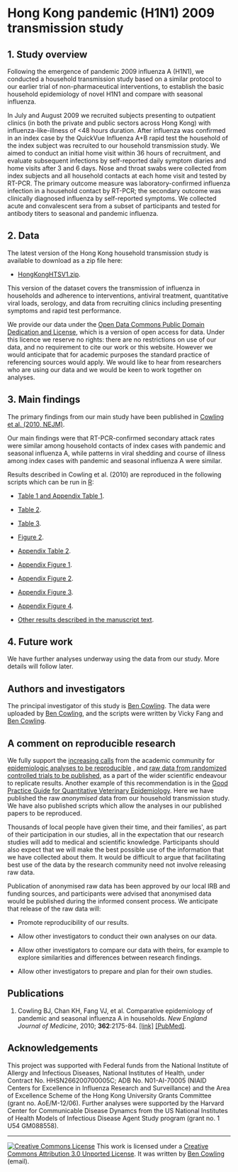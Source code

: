 # Hong Kong pandemic (H1N1) 2009 transmission study

## 1. Study overview

Following the emergence of pandemic 2009 influenza A (H1N1), we conducted a household transmission study based on a similar protocol to our earlier trial of non-pharmaceutical interventions, to establish the basic household epidemiology of novel H1N1 and compare with seasonal influenza.

In July and August 2009 we recruited subjects presenting to outpatient clinics (in both the private and public sectors across Hong Kong) with influenza-like-illness of \<48 hours duration. After influenza was confirmed in an index case by the QuickVue Influenza A+B rapid test the household of the index subject was recruited to our household transmission study. We aimed to conduct an initial home visit within 36 hours of recruitment, and evaluate subsequent infections by self-reported daily symptom diaries and home visits after 3 and 6 days. Nose and throat swabs were collected from index subjects and all household contacts at each home visit and tested by RT-PCR. The primary outcome measure was laboratory-confirmed influenza infection in a household contact by RT-PCR; the secondary outcome was clinically diagnosed influenza by self-reported symptoms. We collected acute and convalescent sera from a subset of participants and tested for antibody titers to seasonal and pandemic influenza.

## 2. Data

The latest version of the Hong Kong household transmission study is available to download as a zip file here:

-   [HongKongHTSV1.zip](data/HongKongHTSV1.zip).

This version of the dataset covers the transmission of influenza in households and adherence to interventions, antiviral treatment, quantitative viral loads, serology, and data from recruiting clinics including presenting symptoms and rapid test performance.

We provide our data under the [Open Data Commons Public Domain Dedication and License](http://www.opendatacommons.org/odc-public-domain-dedication-and-licence/), which is a version of open access for data. Under this licence we reserve no rights: there are no restrictions on use of our data, and no requirement to cite our work or this website. However we would anticipate that for academic purposes the standard practice of referencing sources would apply. We would like to hear from researchers who are using our data and we would be keen to work together on analyses.

## 3. Main findings

The primary findings from our main study have been published in [Cowling et al. (2010, NEJM)](http://www.ncbi.nlm.nih.gov/pubmed/20558368).

Our main findings were that RT-PCR-confirmed secondary attack rates were similar among household contacts of index cases with pandemic and seasonal influenza A, while patterns in viral shedding and course of illness among index cases with pandemic and seasonal influenza A were similar.

Results described in Cowling et al. (2010) are reproduced in the following scripts which can be run in [R](http://www.r-project.org):

-   [Table 1 and Appendix Table 1](HTS_scripts/Table_1.r).

-   [Table 2](HTS_scripts/Table_2.r).

-   [Table 3](HTS_scripts/Table_3.r).

-   [Figure 2](HTS_scripts/Figure_2.r).

-   [Appendix Table 2](HTS_scripts/Appendix_Table_2.r).

-   [Appendix Figure 1](HTS_scripts/Appendix_Figure_1.r).

-   [Appendix Figure 2](HTS_scripts/Appendix_Figure_2.r).

-   [Appendix Figure 3](HTS_scripts/Appendix_Figure_3.r).

-   [Appendix Figure 4](HTS_scripts/Appendix_Figure_4.r).

-   [Other results described in the manuscript text](HTS_scripts/Text_result.r).

## 4. Future work

We have further analyses underway using the data from our study. More details will follow later.

## Authors and investigators

The principal investigator of this study is [Ben Cowling](http://www.hku.hk/cmd/staff/bio/cowling.htm). The data were uploaded by [Ben Cowling](http://www.hku.hk/cmd/staff/bio/cowling.htm), and the scripts were written by Vicky Fang and [Ben Cowling](http://www.hku.hk/cmd/staff/bio/cowling.htm).

## A comment on reproducible research

We fully support the [increasing calls](http://dx.doi.org/10.1097/EDE.0b013e318196784a) from the academic community for [epidemiologic analyses to be reproducible](http://dx.doi.org/10.1093/aje/kwj093) , and [raw data from randomized controlled trials to be published](http://dx.doi.org/10.1186/1745-6215-10-17), as a part of the wider scientific endeavour to replicate results. Another example of this recommendation is in the [Good Practice Guide for Quantitative Veterinary Epidemiology](http://www.qve-goodpracticeguide.org.uk/guide#TOC-2.4-Inputs). Here we have published the raw *anonymised* data from our household transmission study. We have also published scripts which allow the analyses in our published papers to be reproduced.

Thousands of local people have given their time, and their families', as part of their participation in our studies, all in the expectation that our research studies will add to medical and scientific knowledge. Participants should also expect that we will make the best possible use of the information that we have collected about them. It would be difficult to argue that facilitating best use of the data by the research community need not involve releasing raw data.

Publication of anonymised raw data has been approved by our local IRB and funding sources, and participants were advised that anonymised data would be published during the informed consent process. We anticipate that release of the raw data will:

-   Promote reproducibility of our results.

-   Allow other investigators to conduct their own analyses on our data.

-   Allow other investigators to compare our data with theirs, for example to explore similarities and differences between research findings.

-   Allow other investigators to prepare and plan for their own studies.

## Publications

1.  Cowling BJ, Chan KH, Fang VJ, et al. Comparative epidemiology of pandemic and seasonal influenza A in households. *New England Journal of Medicine*, 2010; **362**:2175-84. [[link]](https://www.nejm.org/doi/full/10.1056/NEJMoa0911530) [[PubMed]](http://www.ncbi.nlm.nih.gov/pubmed/20558368).

## Acknowledgements

This project was supported with Federal funds from the National Institute of Allergy and Infectious Diseases, National Institutes of Health, under Contract No. HHSN266200700005C; ADB No. N01-AI-70005 (NIAID Centers for Excellence in Influenza Research and Surveillance) and the Area of Excellence Scheme of the Hong Kong University Grants Committee (grant no. AoE/M-12/06). Further analyses were supported by the Harvard Center for Communicable Disease Dynamcs from the US National Institutes of Health Models of Infectious Disease Agent Study program (grant no. 1 U54 GM088558).

------------------------------------------------------------------------

[![Creative Commons License](https://i.creativecommons.org/l/by/3.0/80x15.png)](http://creativecommons.org/licenses/by/3.0/) This work is licensed under a [Creative Commons Attribution 3.0 Unported License](http://creativecommons.org/licenses/by/3.0/). It was written by [Ben Cowling](http://www.hku.hk/cmd/staff/bio/cowling.htm) (email).
